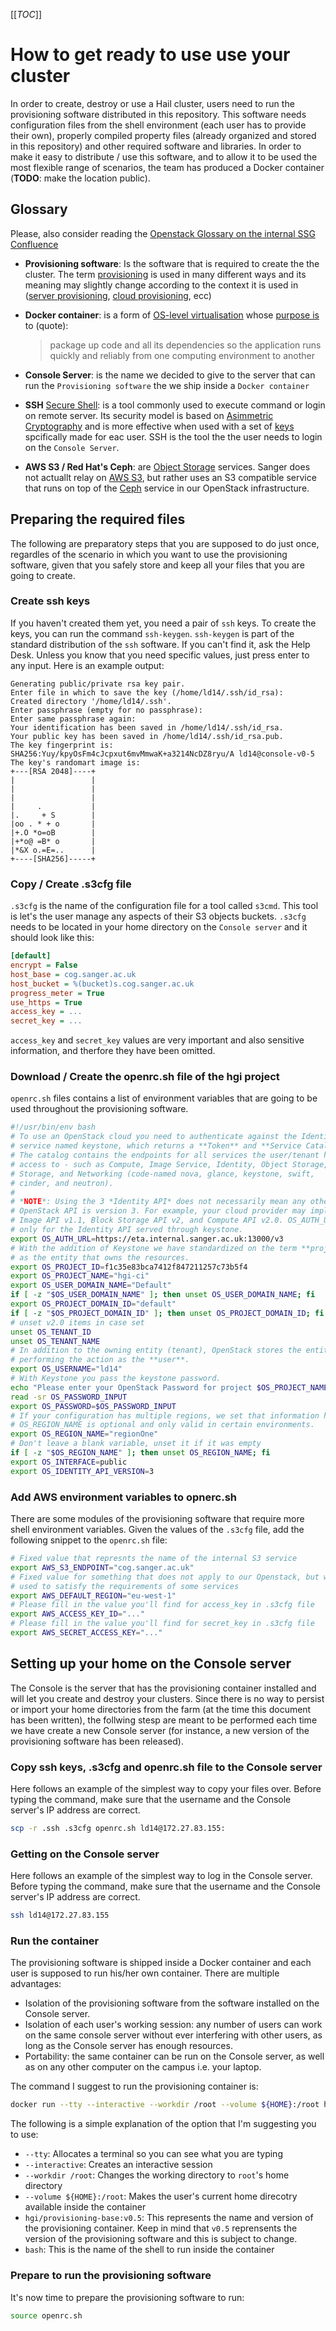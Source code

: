 [[_TOC_]]

# How to get ready to use use your cluster
In order to create, destroy or use a Hail cluster, users need to run the
provisioning software distributed in this repository. This software needs
configuration files from the shell environment (each user has to provide their
own), properly compiled property files (already organized and stored in this
repository) and other required software and libraries. In order to make it easy
to distribute / use this software, and to allow it to be used the most flexible
range of scenarios, the team has produced a Docker container (**TODO**: make the
location public).

## Glossary
Please, also consider reading the [Openstack Glossary on the internal SSG Confluence](https://ssg-confluence.internal.sanger.ac.uk/display/OPENSTACK/OpenStack+glossary)
* **Provisioning software**:
  Is the software that is required to create the the cluster. The term
  [provisioning](https://en.wikipedia.org/wiki/Provisioning_\(telecommunications\))
  is used in many different ways and its meaning may slightly change according
  to the context it is used in
  ([server provisioning](https://en.wikipedia.org/wiki/Provisioning_\(telecommunications\)#Server_provisioning),
  [cloud provisioning](https://en.wikipedia.org/wiki/Provisioning_\(telecommunications\)#Self-service_provisioning_for_cloud_computing_services),
  ecc)
* **Docker container**: is a form of
  [OS-level virtualisation](https://en.wikipedia.org/wiki/OS-level_virtualisation)
  whose [purpose is](https://www.docker.com/resources/what-container) to (quote):

  > package up code and all its dependencies so the application runs quickly
  > and reliably from one computing environment to another

* **Console Server**: is the name we decided to give to the server that can run
  the `Provisioning software` the we ship inside a `Docker container` 
* **SSH**
  [Secure Shell](https://en.wikipedia.org/wiki/Secure_Shell): is a tool commonly
  used to execute command or login on remote server. Its security model is based
  on [Asimmetric Cryptography](https://en.wikipedia.org/wiki/Public-key_cryptography)
  and is more effective when used with a set of
  [keys](https://en.wikipedia.org/wiki/Key_\(cryptography\)) spcifically made
  for eac user. SSH is the tool the the user needs to login on the `Console Server`.
* **AWS S3 / Red Hat's Ceph**: are
  [Object Storage](https://en.wikipedia.org/wiki/Object_storage) services.
  Sanger does not actuallt relay on [AWS S3](https://aws.amazon.com/s3/), but
  rather uses an S3 compatible service that runs on top of the
  [Ceph](http://docs.ceph.com/docs/giant/) service in our OpenStack
  infrastructure.

## Preparing the required files
The following are preparatory steps that you are supposed to do just once,
regardles of the scenario in which you want to use the provisioning software,
given that you safely store and keep all your files that you are going to
create.

### Create ssh keys
If you haven't created them yet, you need a pair of `ssh` keys. To
create the keys, you can run the command `ssh-keygen`. `ssh-keygen` is part of
the standard distribution of the `ssh` software. If you can't find it, ask the
Help Desk. Unless you know that you need specific values, just press enter to 
any input. Here is an example output:
``` 
Generating public/private rsa key pair.
Enter file in which to save the key (/home/ld14/.ssh/id_rsa): 
Created directory '/home/ld14/.ssh'.
Enter passphrase (empty for no passphrase): 
Enter same passphrase again: 
Your identification has been saved in /home/ld14/.ssh/id_rsa.
Your public key has been saved in /home/ld14/.ssh/id_rsa.pub.
The key fingerprint is:
SHA256:Yuy/kpyOsFm4cJcpxut6mvMmwaK+a3214NcDZ8ryu/A ld14@console-v0-5
The key's randomart image is:
+---[RSA 2048]----+
|                 |
|                 |
|                 |
|     .           |
|.     + S        |
|oo . * + o       |
|+.O *o=oB        |
|+*o@ =B* o       |
|*&X o.=E=..      |
+----[SHA256]-----+
```

### Copy / Create .s3cfg file
`.s3cfg` is the name of the configuration file for a tool called `s3cmd`.
This tool is let's the user manage any aspects of their S3 objects buckets.
`.s3cfg` needs to be located in your home directory on the `Console server` and
it should look like this:
```ini
[default]
encrypt = False
host_base = cog.sanger.ac.uk
host_bucket = %(bucket)s.cog.sanger.ac.uk
progress_meter = True
use_https = True
access_key = ...
secret_key = ...
```
`access_key` and `secret_key` values are very important and also sensitive
information, and therfore they have been omitted.

### Download / Create the openrc.sh file of the hgi project
`openrc.sh` files contains a list of environment variables that are going to be
used throughout the provisioning software.

```bash
#!/usr/bin/env bash
# To use an OpenStack cloud you need to authenticate against the Identity
# service named keystone, which returns a **Token** and **Service Catalog**.
# The catalog contains the endpoints for all services the user/tenant has
# access to - such as Compute, Image Service, Identity, Object Storage, Block
# Storage, and Networking (code-named nova, glance, keystone, swift,
# cinder, and neutron).
#
# *NOTE*: Using the 3 *Identity API* does not necessarily mean any other
# OpenStack API is version 3. For example, your cloud provider may implement
# Image API v1.1, Block Storage API v2, and Compute API v2.0. OS_AUTH_URL is
# only for the Identity API served through keystone.
export OS_AUTH_URL=https://eta.internal.sanger.ac.uk:13000/v3
# With the addition of Keystone we have standardized on the term **project**
# as the entity that owns the resources.
export OS_PROJECT_ID=f1c35e83bca7412f847211257c73b5f4
export OS_PROJECT_NAME="hgi-ci"
export OS_USER_DOMAIN_NAME="Default"
if [ -z "$OS_USER_DOMAIN_NAME" ]; then unset OS_USER_DOMAIN_NAME; fi
export OS_PROJECT_DOMAIN_ID="default"
if [ -z "$OS_PROJECT_DOMAIN_ID" ]; then unset OS_PROJECT_DOMAIN_ID; fi
# unset v2.0 items in case set
unset OS_TENANT_ID
unset OS_TENANT_NAME
# In addition to the owning entity (tenant), OpenStack stores the entity
# performing the action as the **user**.
export OS_USERNAME="ld14"
# With Keystone you pass the keystone password.
echo "Please enter your OpenStack Password for project $OS_PROJECT_NAME as user $OS_USERNAME: "
read -sr OS_PASSWORD_INPUT
export OS_PASSWORD=$OS_PASSWORD_INPUT
# If your configuration has multiple regions, we set that information here.
# OS_REGION_NAME is optional and only valid in certain environments.
export OS_REGION_NAME="regionOne"
# Don't leave a blank variable, unset it if it was empty
if [ -z "$OS_REGION_NAME" ]; then unset OS_REGION_NAME; fi
export OS_INTERFACE=public
export OS_IDENTITY_API_VERSION=3
```

### Add AWS environment variables to opnerc.sh
There are some modules of the provisioning software that require more shell
environment variables. Given the values of the `.s3cfg` file, add the following
snippet to the `openrc.sh` file:
```bash
# Fixed value that represnts the name of the internal S3 service
export AWS_S3_ENDPOINT="cog.sanger.ac.uk"
# Fixed value for something that does not apply to our Openstack, but will be
# used to satisfy the requirements of some services
export AWS_DEFAULT_REGION="eu-west-1"
# Please fill in the value you'll find for access_key in .s3cfg file
export AWS_ACCESS_KEY_ID="..."
# Please fill in the value you'll find for secret_key in .s3cfg file
export AWS_SECRET_ACCESS_KEY="..."
```

## Setting up your home on the Console server
The Console is the server that has the provisioning container installed and
will let you create and destroy your clusters. Since there is no way to persist
or import your home directories from the farm (at the time this document has
been written), the follwing stesp are meant to be performed each time we have
create a new Console server (for instance, a new version of the provisioning
software has been released).

### Copy ssh keys, .s3cfg and openrc.sh file to the Console server
Here follows an example of the simplest way to copy your files over. Before
typing the command, make sure that the username and the Console server's IP
address are correct.
```bash
scp -r .ssh .s3cfg openrc.sh ld14@172.27.83.155:
```

### Getting on the Console server
Here follows an example of the simplest way to log in the Console server.
Before typing the command, make sure that the username and the Console server's
IP address are correct.
```bash
ssh ld14@172.27.83.155
```

### Run the container
The provisioning software is shipped inside a Docker container and each user is
supposed to run his/her own container. There are multiple advantages:
* Isolation of the provisioning software from the software installed on the
  Console server.
* Isolation of each user's working session: any number of users can work on the
  same console server without ever interfering with other users, as long as the
  Console server has enough resources. 
* Portability: the same container can be run on the Console server, as well as
  on any other computer on the campus i.e. your laptop.

The command I suggest to run the provisioning container is:
```bash
docker run --tty --interactive --workdir /root --volume ${HOME}:/root hgi/provisioning-base:v0.5 bash
```
The following is a simple explanation of the option that I'm suggesting you to
use:
* `--tty`: Allocates a terminal so you can see what you are typing
* `--interactive`: Creates an interactive session
* `--workdir /root`: Changes the working directory to `root`'s home directory
* `--volume ${HOME}:/root`: Makes the user's current home direcotry available
   inside the container
* `hgi/provisioning-base:v0.5`: This represents the name and version of the
  provisioning container. Keep in mind that `v0.5` reprensents the version of
  the provisioning software and this is subject to change.
* `bash`: This is the name of the shell to run inside the container

### Prepare to run the provisioning software
It's now time to prepare the provisioning software to run:
```bash
source openrc.sh
```